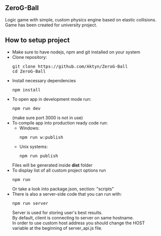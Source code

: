 <h2>ZeroG-Ball</h2>
Logic game with simple, custom physics engine based on elastic collisions.
Game has been created for university project.

<h2>How to setup project</h2>
<ul>
	<li>Make sure to have nodejs, npm and git installed on your system</li>
	<li>
		Clone repository:
		<pre>git clone https://github.com/Aktyn/ZeroG-Ball<br />cd ZeroG-Ball</pre>
	</li>
	<li>
		Install necessary dependencies
		<pre>npm install</pre>
	</li>
	<li>
		To open app in development mode run: <pre>npm run dev</pre> (make sure port 3000 is not in use)
	</li>
	<li>
		To compile app into production ready code run:
		<ul>
			<li>Windows:<pre>npm run w:publish</pre></li>
			<li>Unix systems:<pre>npm run publish</pre></li>
		</ul>
		Files will be generated inside <b>dist</b> folder
	</li>
	<li>
		To display list of all custom project options run <pre>npm run</pre>
		Or take a look into package.json, section: "scripts" 
	</li>
	<li>
		There is also a server-side code that you can run with:<pre>npm run server</pre>
		Server is used for storing user's best results.<br/>
		By default, client is connecting to server on same hostname.<br />
		In order to use custom host address you should change the HOST variable at the beginning of server_api.js file.
	</li>
</ul>